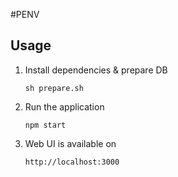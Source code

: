 #PENV
## Usage

1. Install dependencies & prepare DB

   `sh prepare.sh`
   
2. Run the application

   `npm start`
   
3. Web UI is available on 

   `http://localhost:3000`